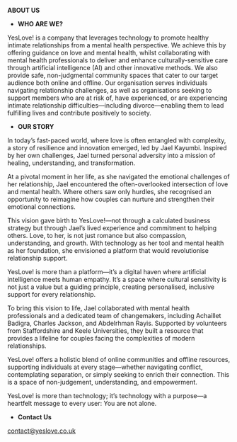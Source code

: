 **ABOUT US**

- **WHO ARE WE?**

YesLove! is a company that leverages technology to promote healthy intimate relationships from a mental health perspective. We achieve this by offering guidance on love and mental health, whilst collaborating with mental health professionals to deliver and enhance culturally-sensitive care through artificial intelligence (AI) and other innovative methods. We also provide safe, non-judgmental community spaces that cater to our target audience both online and offline. Our organisation serves individuals navigating relationship challenges, as well as organisations seeking to support members who are at risk of, have experienced, or are experiencing intimate relationship difficulties—including divorce—enabling them to lead fulfilling lives and contribute positively to society.

- **OUR STORY**

In today’s fast-paced world, where love is often entangled with complexity, a story of resilience and innovation emerged, led by Jael Kayumbi. Inspired by her own challenges, Jael turned personal adversity into a mission of healing, understanding, and transformation.

At a pivotal moment in her life, as she navigated the emotional challenges of her relationship, Jael encountered the often-overlooked intersection of love and mental health. Where others saw only hurdles, she recognised an opportunity to reimagine how couples can nurture and strengthen their emotional connections.

This vision gave birth to YesLove!—not through a calculated business strategy but through Jael’s lived experience and commitment to helping others. Love, to her, is not just romance but also compassion, understanding, and growth. With technology as her tool and mental health as her foundation, she envisioned a platform that would revolutionise relationship support.

YesLove! is more than a platform—it’s a digital haven where artificial intelligence meets human empathy. It’s a space where cultural sensitivity is not just a value but a guiding principle, creating personalised, inclusive support for every relationship.

To bring this vision to life, Jael collaborated with mental health professionals and a dedicated team of changemakers, including Achaillet Badigra, Charles Jackson, and Abdelrhman Rayis. Supported by volunteers from Staffordshire and Keele Universities, they built a resource that provides a lifeline for couples facing the complexities of modern relationships.

YesLove! offers a holistic blend of online communities and offline resources, supporting individuals at every stage—whether navigating conflict, contemplating separation, or simply seeking to enrich their connection. This is a space of non-judgement, understanding, and empowerment.

YesLove! is more than technology; it’s technology with a purpose—a heartfelt message to every user: You are not alone.

- **Contact Us**

[contact@yeslove.co.uk](mailto:contact@yeslove.co.uk)



